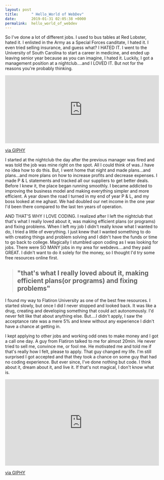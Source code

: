 ```yaml
---
layout: post
title:      " Hello_World of WebDev"
date:       2019-01-31 02:05:38 +0000
permalink:  hello_world_of_webdev
---
```


   So I've done a lot of different jobs. I used to bus tables at Red Lobster, hated it. I enlisted in the Army as a Special Forces canditate, I hated it. I even tried selling insurance, and guess what? I HATED IT. I went to the University of South Carolina to start a career in medicine, and ended up leaving senior year because as you can imagine, I hated it. Luckily, I got a management position at a nightclub....and I LOVED IT. But not for the reasons you're probably thinking.

<div style="width:100%;height:0;padding-bottom:44%;position:relative;"><iframe src="https://giphy.com/embed/McAz8jv7E7sAM" width="100%" height="100%" style="position:absolute" frameBorder="0" class="giphy-embed" allowFullScreen></iframe></div><p><a href="https://giphy.com/gifs/television-fun-teletubbies-McAz8jv7E7sAM">via GIPHY</a></p>

   I started at the nightclub the day after the previous manager was fired and was told the job was mine right on the spot. All I could think of was..I have no idea how to do this. But, I went home that night and made plans...and plans...and more plans on how to increase profits and decrease expenses. I made P & L statements and tracked all our suppliers to get better deals. Before I knew it, the place began running smoothly. I became addicted to improving the business model and making everything simpler and more efficient. A year down the road I turned in my end of year P & L, and my boss looked at me aghast. We had doubled our net income in the one year I'd been there compared to the last ten years of operation.



  AND THAT'S WHY I LOVE CODING. I realized after I left the nightclub that that's what I really loved about it, was making efficient plans (or programs) and fixing problems. When I left my job I didn't really know what I wanted to do, I tried a little of everything.  I just knew that I wanted something to do with creating things and problem solving and I didn't have the funds or time to go back to college. Magically I stumbled upon coding as I was looking for jobs. There were SO MANY jobs in my area for webdevs....and they paid GREAT. I didn't want to do it solely for the money, so I thought I'd try some free resources online first. 

> ## "that's what I really loved about it, making efficient plans(or programs) and fixing problems"


  I found my way to Flatiron University as one of the best free resources. I started slowly, but once I did I never stopped and looked back. It was like a drug, creating and developing something that could act autonomously. I'd never felt like that about anything else. But....I didn't apply, I saw the acceptance rate was a mere 5% and knew without any experience I didn't have a chance at getting in. 


  I kept applying to other jobs and working odd ones to make money and I got a call one day. A guy from Flatiron talked to me for almost 20min. He never tried to sell me, convince me, or fool me. He motivated me and told me if that's really how I felt, please to apply. That guy changed my life. I'm still surprised I got accepted and that they took a chance on some guy that had no coding experience. But ever since, I've done nothing but code. I think about it, dream about it, and live it. If that's not magical, I don't know what is. 
	<div style="width:100%;height:0;padding-bottom:56%;position:relative;"><iframe src="https://giphy.com/embed/13DrbTqilygxkA" width="100%" height="100%" style="position:absolute" frameBorder="0" class="giphy-embed" allowFullScreen></iframe></div><p><a href="https://giphy.com/gifs/13DrbTqilygxkA">via GIPHY</a></p>
	


